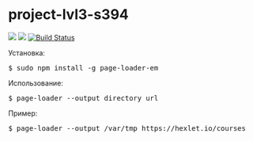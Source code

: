 # project-lvl3-s394
<a href="https://codeclimate.com/github/ElenaMikhaylova/project-lvl3-s394/maintainability"><img src="https://api.codeclimate.com/v1/badges/8a2ca79e5f56f9476191/maintainability" /></a>
<a href="https://codeclimate.com/github/ElenaMikhaylova/project-lvl3-s394/test_coverage"><img src="https://api.codeclimate.com/v1/badges/8a2ca79e5f56f9476191/test_coverage" /></a>
[![Build Status](https://travis-ci.org/ElenaMikhaylova/project-lvl3-s394.svg?branch=master)](https://travis-ci.org/ElenaMikhaylova/project-lvl3-s394)

Установка:
<pre>$ sudo npm install -g page-loader-em</pre>

Использование:
<pre>$ page-loader --output directory url </pre>

Пример:
<pre>$ page-loader --output /var/tmp https://hexlet.io/courses</pre>
